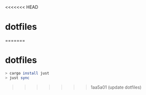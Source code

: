 <<<<<<< HEAD
# dotfiles
=======
# dotfiles

```bash
> cargo install just
> just sync
```
>>>>>>> 1aa5a01 (update dotfiles)
